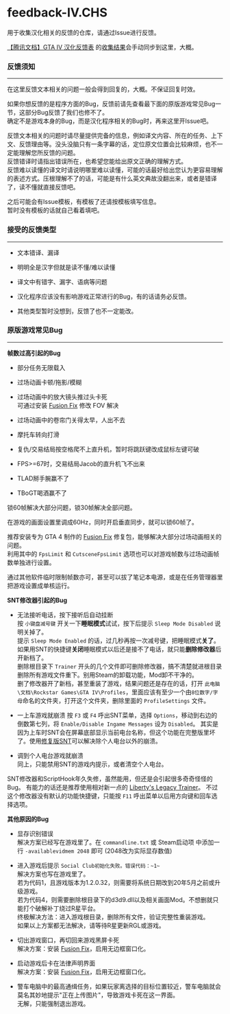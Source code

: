 # feedback-IV.CHS

用于收集汉化相关的反馈的仓库，请通过Issue进行反馈。

[【腾讯文档】GTA IV 汉化反馈表](https://docs.qq.com/form/page/DQXdCd1BwT1VrbXV5) 的[收集结果](https://docs.qq.com/sheet/DQWxlYUllTmhpRXRx)会手动同步到这里，大概。

### 反馈须知
***

在这里反馈文本相关的问题一般会得到回复的，大概。不保证回复时效。

如果你想反馈的是程序方面的Bug，反馈前请先查看最下面的原版游戏常见Bug一节，这部分Bug反馈了我们也修不了。  
确定不是游戏本身的Bug，而是汉化程序相关的Bug时，再来这里开Issue吧。

反馈文本相关的问题时请尽量提供完备的信息，例如译文内容、所在的任务、上下文、反馈理由等。没头没脑只有一条字幕的话，定位原文位置会比较麻烦，也不一定能理解您所反馈的问题。  
反馈错译时请指出错误所在，也希望您能给出原文正确的理解方式。  
反馈难以读懂的译文时请说明哪里难以读懂，可能的话最好给出您认为更容易理解的表述方式。压根理解不了的话，可能是有什么英文典故没翻出来，或者是错译了，读不懂就直接反馈吧。

之后可能会有Issue模板，有模板了还请按模板填写信息。  
暂时没有模板的话就自己看着填吧。

### 接受的反馈类型
***

- 文本错译、漏译

- 明明全是汉字但就是读不懂/难以读懂

- 译文中有错字、漏字、语病等问题

- 汉化程序应该没有影响游戏正常进行的Bug，有的话请务必反馈。

- 其他类型暂时没想到，反馈了也不一定能改。

### 原版游戏常见Bug
***

**帧数过高引起的Bug**  

- 部分任务无限载入

- 过场动画卡顿/拖影/模糊

- 过场动画中的放大镜头推过头卡死  
  可通过安装 [Fusion Fix](https://github.com/ThirteenAG/GTAIV.EFLC.FusionFix) 修改 FOV 解决

- 过场动画中的卷帘门关得太早，人出不去

- 摩托车转向打滑

- 复仇/交易结局按空格爬不上直升机，暂时将跳跃键改成鼠标左键可破

- FPS>=67时，交易结局Jacob的直升机飞不出来

- TLAD掰手腕赢不了

- TBoGT喝酒赢不了

锁60帧解决大部分问题，锁30帧解决全部问题。

在游戏的画面设置里调成60Hz，同时开启垂直同步，就可以锁60帧了。

推荐安装专为 GTA 4 制作的 [Fusion Fix](https://github.com/ThirteenAG/GTAIV.EFLC.FusionFix) 修复包，能够解决大部分过场动画相关的问题。  
利用其中的 `FpsLimit` 和 `CutsceneFpsLimit` 选项也可以对游戏帧数与过场动画帧数单独进行设置。

通过其他软件临时限制帧数亦可，甚至可以拔了笔记本电源，或是在任务管理器里把游戏设置成单核运行。

**SNT修改器引起的Bug**

- 无法接听电话，按下接听后自动挂断  
  按 `小键盘减号键` 开关一下**睡眠模式**试试，按下后提示 `Sleep Mode Disabled` 说明关掉了。  
  提示 `Sleep Mode Enabled` 的话，过几秒再按一次减号键，把睡眠模式**关了**。  
  如果用SNT的快捷键**关闭**睡眠模式以后还是接不了电话，就只能**删除修改器**后开新档了。  
  删除根目录下 `Trainer` 开头的几个文件即可删除修改器，搞不清楚就进根目录删除所有游戏文件重下。别用Steam的卸载功能，Mod卸不干净的。  
  删了修改器开了新档，甚至重装了游戏，结果问题还是存在的话，打开 `此电脑\文档\Rockstar Games\GTA IV\Profiles`，里面应该有至少一个由`8位数字/字母`命名的文件夹，打开这个文件夹，删除里面的 `ProfileSettings` 文件。  

- 一上车游戏就崩溃
  按 `F3` 或 `F4` 呼出SNT菜单，选择 `Options`，移动到右边的倒数第七列，将 `Enable/Disable Ingame Messages` 设为 `Disabled`。
  其实是因为上车时SNT会在屏幕底部显示当前电台名称，但这个功能在完整版里坏了。使用[修复版SNT](https://www.gtainside.com/en/gta4/trainers/161465-simple-native-trainer-for-steam-v1-2-0-43-fixed/)可以解决除个人电台以外的崩溃。

- 调到个人电台游戏就崩溃  
  同上，只能禁用SNT的游戏内提示，或者清空个人电台。

SNT修改器和ScriptHook年久失修，虽然能用，但还是会引起很多奇奇怪怪的Bug。
有能力的话还是推荐使用相对新一点的 [Liberty's Legacy Trainer](https://gtaforums.com/topic/973091-gta-iv-12043-libertys-legacy-trainer/)。
不过这个修改器没有默认的功能快捷键，只能按 `F11` 呼出菜单以后用方向键和回车选择选项。

**其他原因的Bug**

- 显存识别错误  
  解决方案已经写在游戏里了。在 `commandline.txt` 或 Steam启动项 中添加一行 `-availablevidmem 2048` 即可 (2048改为实际显存数值)

- 进入游戏后提示 `Social Club初始化失败。错误代码：~1~`  
  解决方案也写在游戏里了。  
  若为代码1，且游戏版本为1.2.0.32，则需要将系统日期改到20年5月之前或升级游戏。  
  若为代码4，则需要删除根目录下的d3d9.dll以及相关画面Mod。不想删就只能打个破解补丁绕过R星平台。  
  终极解决方法：进入游戏根目录，删除所有文件，验证完整性重装游戏。  
  如果以上方案都无法解决，请等待R星更新RGL或游戏。

- 切出游戏窗口，再切回来游戏黑屏卡死  
  解决方案：安装 [Fusion Fix](https://github.com/ThirteenAG/GTAIV.EFLC.FusionFix)，启用无边框窗口化。

- 启动游戏后卡在法律声明界面  
  解决方案：安装 [Fusion Fix](https://github.com/ThirteenAG/GTAIV.EFLC.FusionFix)，启用无边框窗口化。

- 警车电脑中的最高通缉任务，如果玩家离选择的目标位置较近，警车电脑就会莫名其妙地提示"正在上传图片"，导致游戏卡死在这一界面。  
  无解，只能强制退出游戏。
